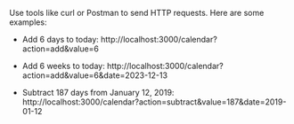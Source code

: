 Use tools like curl or Postman to send HTTP requests. Here are some examples:


- Add 6 days to today: http://localhost:3000/calendar?action=add&value=6

- Add 6 weeks to today: http://localhost:3000/calendar?action=add&value=6&date=2023-12-13

- Subtract 187 days from January 12, 2019: http://localhost:3000/calendar?action=subtract&value=187&date=2019-01-12


